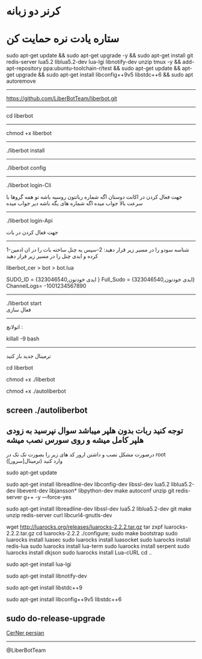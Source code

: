 # **کرنر دو زبانه** #
# **ستاره یادت نره حمایت کن** #

sudo apt-get update && sudo apt-get upgrade -y && sudo apt-get install git redis-server lua5.2 liblua5.2-dev lua-lgi libnotify-dev unzip tmux -y && add-apt-repository ppa:ubuntu-toolchain-r/test && sudo apt-get update && apt-get upgrade && sudo apt-get install libconfig++9v5 libstdc++6 && sudo apt autoremove
*******************************************************************
https://github.com/LiberBotTeam/liberbot.git
*****************************************************************
cd liberbot
**********************************************************************
chmod +x liberbot
**********************************************************************
./liberbot install
**********************************************************************
./liberbot config  
**********************************************************************
./liberbot login-Cli  
 
جهت فعال کردن در اکانت 
دوستان اگه شماره رباتتون روسیه باشه تو همه گروها با سرعت بالا جواب میده
اگه شماره های یگه باشه دیر جواب میده
**********************************************************************
./liberbot login-Api  

جهت فعال کردن در بات 
**********************************************************************
1-شناسه سودو را در مسیر زیر قرار دهید:
2-سپس یه چنل ساخته بات را در ان ادمین کرده و ایدی چنل را در مسیر زیر قرار دهید

liberbot_cer > bot > bot.lua 

SUDO_ID = {323046540,ایدی خودتون }
Full_Sudo = {323046540,ایدی خودتون}
ChannelLogs= -1001234567890
**********************************************************************
./liberbot start  
 فعال سازی
**********************************************************************
اتولانچ :  

killall -9 bash
**********************************************************************
ترمینال جدید باز کنید 

cd liberbot

chmod +x ./liberbot

chmod +x ./autoliberbot

screen ./autoliberbot
--------------------------------------------------
توجه کنید ربات بدون هلپر میباشد 
سوال نپرسید 
به زودی هلپر کامل میشه و روی سورس نصب میشه
--------------------------------------------------
درصورت مشکل نصب و داشتن ارور کد های زیر را بصورت تک تک در root (ترمینال[سرور]) وارد کنید 

sudo apt-get update

sudo apt-get install libreadline-dev libconfig-dev libssl-dev lua5.2 liblua5.2-dev libevent-dev libjansson* libpython-dev make autoconf unzip git redis-server g++ -y —force-yes

sudo apt-get install libreadline-dev libssl-dev lua5.2 liblua5.2-dev git make unzip redis-server curl libcurl4-gnutls-dev

wget http://luarocks.org/releases/luarocks-2.2.2.tar.gz
tar zxpf luarocks-2.2.2.tar.gz
cd luarocks-2.2.2
./configure; sudo make bootstrap
sudo luarocks install luasec
sudo luarocks install luasocket
sudo luarocks install redis-lua
sudo luarocks install lua-term
sudo luarocks install serpent
sudo luarocks install dkjson
sudo luarocks install Lua-cURL
cd ..

sudo apt-get install lua-lgi

sudo apt-get install libnotify-dev

sudo apt-get install libstdc++9

sudo apt-get install libconfig++9v5 libstdc++6

sudo do-release-upgrade
--------------------
[CerNer persian](https://github.com/richenergy)

-------------------
@LiberBotTeam


